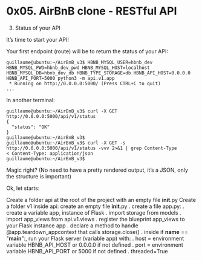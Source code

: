 # 0x05. AirBnB clone - RESTful API

3. Status of your API

It’s time to start your API!

Your first endpoint (route) will be to return the status of your API:

```
guillaume@ubuntu:~/AirBnB_v3$ HBNB_MYSQL_USER=hbnb_dev HBNB_MYSQL_PWD=hbnb_dev_pwd HBNB_MYSQL_HOST=localhost HBNB_MYSQL_DB=hbnb_dev_db HBNB_TYPE_STORAGE=db HBNB_API_HOST=0.0.0.0 HBNB_API_PORT=5000 python3 -m api.v1.app
 * Running on http://0.0.0.0:5000/ (Press CTRL+C to quit)
...
```
In another terminal:

```
guillaume@ubuntu:~/AirBnB_v3$ curl -X GET http://0.0.0.0:5000/api/v1/status
{
  "status": "OK"
}
guillaume@ubuntu:~/AirBnB_v3$
guillaume@ubuntu:~/AirBnB_v3$ curl -X GET -s http://0.0.0.0:5000/api/v1/status -vvv 2>&1 | grep Content-Type
< Content-Type: application/json
guillaume@ubuntu:~/AirBnB_v3$
```

Magic right? (No need to have a pretty rendered output, it’s a JSON, only the structure is important)

Ok, let starts:

Create a folder api at the root of the project with an empty file __init__.py
Create a folder v1 inside api:
create an empty file __init__.py
  . create a file app.py:
  . create a variable app, instance of Flask
    . import storage from models
    . import app_views from api.v1.views
    . register the blueprint app_views to your Flask instance app
    . declare a method to handle @app.teardown_appcontext that calls storage.close()
    . inside if __name__ == "__main__":, run your Flask server (variable app) with:
	. host = environment variable HBNB_API_HOST or 0.0.0.0 if not defined
	. port = environment variable HBNB_API_PORT or 5000 if not defined
	. threaded=True
